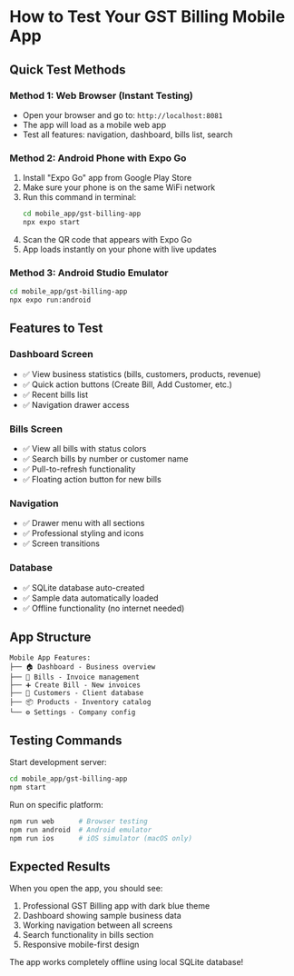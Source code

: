 # How to Test Your GST Billing Mobile App

## Quick Test Methods

### Method 1: Web Browser (Instant Testing)
- Open your browser and go to: `http://localhost:8081`
- The app will load as a mobile web app
- Test all features: navigation, dashboard, bills list, search

### Method 2: Android Phone with Expo Go
1. Install "Expo Go" app from Google Play Store
2. Make sure your phone is on the same WiFi network
3. Run this command in terminal:
   ```bash
   cd mobile_app/gst-billing-app
   npx expo start
   ```
4. Scan the QR code that appears with Expo Go
5. App loads instantly on your phone with live updates

### Method 3: Android Studio Emulator
```bash
cd mobile_app/gst-billing-app
npx expo run:android
```

## Features to Test

### Dashboard Screen
- ✅ View business statistics (bills, customers, products, revenue)
- ✅ Quick action buttons (Create Bill, Add Customer, etc.)
- ✅ Recent bills list
- ✅ Navigation drawer access

### Bills Screen  
- ✅ View all bills with status colors
- ✅ Search bills by number or customer name
- ✅ Pull-to-refresh functionality
- ✅ Floating action button for new bills

### Navigation
- ✅ Drawer menu with all sections
- ✅ Professional styling and icons
- ✅ Screen transitions

### Database
- ✅ SQLite database auto-created
- ✅ Sample data automatically loaded
- ✅ Offline functionality (no internet needed)

## App Structure
```
Mobile App Features:
├── 🏠 Dashboard - Business overview
├── 📄 Bills - Invoice management  
├── ➕ Create Bill - New invoices
├── 👥 Customers - Client database
├── 📦 Products - Inventory catalog
└── ⚙️ Settings - Company config
```

## Testing Commands

Start development server:
```bash
cd mobile_app/gst-billing-app
npm start
```

Run on specific platform:
```bash
npm run web      # Browser testing
npm run android  # Android emulator
npm run ios      # iOS simulator (macOS only)
```

## Expected Results

When you open the app, you should see:
1. Professional GST Billing app with dark blue theme
2. Dashboard showing sample business data
3. Working navigation between all screens
4. Search functionality in bills section
5. Responsive mobile-first design

The app works completely offline using local SQLite database!